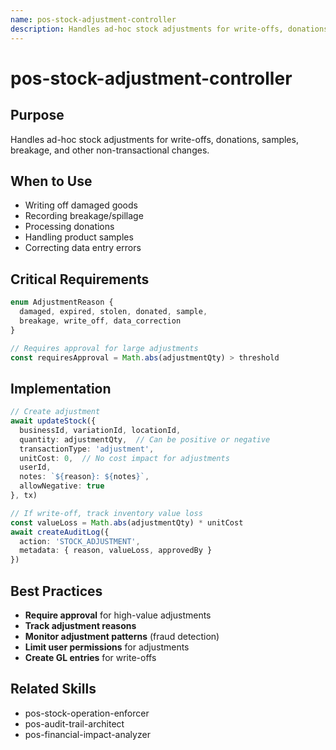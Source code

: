 ```yaml
---
name: pos-stock-adjustment-controller
description: Handles ad-hoc stock adjustments for write-offs, donations, samples, breakage, and other non-transac
---
```


# pos-stock-adjustment-controller

## Purpose
Handles ad-hoc stock adjustments for write-offs, donations, samples, breakage, and other non-transactional changes.

## When to Use
- Writing off damaged goods
- Recording breakage/spillage
- Processing donations
- Handling product samples
- Correcting data entry errors

## Critical Requirements
```typescript
enum AdjustmentReason {
  damaged, expired, stolen, donated, sample,
  breakage, write_off, data_correction
}

// Requires approval for large adjustments
const requiresApproval = Math.abs(adjustmentQty) > threshold
```

## Implementation
```typescript
// Create adjustment
await updateStock({
  businessId, variationId, locationId,
  quantity: adjustmentQty,  // Can be positive or negative
  transactionType: 'adjustment',
  unitCost: 0,  // No cost impact for adjustments
  userId,
  notes: `${reason}: ${notes}`,
  allowNegative: true
}, tx)

// If write-off, track inventory value loss
const valueLoss = Math.abs(adjustmentQty) * unitCost
await createAuditLog({
  action: 'STOCK_ADJUSTMENT',
  metadata: { reason, valueLoss, approvedBy }
})
```

## Best Practices
- **Require approval** for high-value adjustments
- **Track adjustment reasons**
- **Monitor adjustment patterns** (fraud detection)
- **Limit user permissions** for adjustments
- **Create GL entries** for write-offs

## Related Skills
- pos-stock-operation-enforcer
- pos-audit-trail-architect
- pos-financial-impact-analyzer
